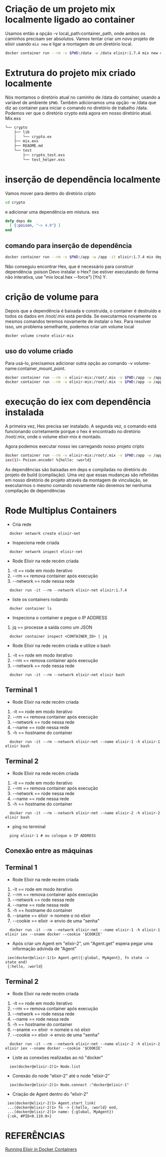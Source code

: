 # Criação de um projeto mix localmente ligado ao container
Usamos então a opção -v local_path:container_path, onde ambos os caminhos precisam ser absolutos. Vamos tentar criar um novo projeto de elixir usando `mix new` e ligar a montagem de um diretório local.

```sh
docker container run --rm -v $PWD:/data -w /data elixir:1.7.4 mix new crypto
```



# Extrutura do projeto mix criado localmente
Nós montamos o diretório atual no caminho de /data do container, usando a variável de ambiente `$PWD`. Também adicionamos uma opção -w /data que diz ao container para iniciar o comando no diretório de trabalho /data. Podemos ver que o diretório crypto está agora em nosso diretório atual. Mix.exs

```sh
└── crypto
    ├── lib
    │   └── crypto.ex
    ├── mix.exs
    ├── README.md
    └── test
        ├── crypto_test.exs
        └── test_helper.exs
```



# inserção de dependência localmente 
Vamos mover para dentro do diretório cripto 
```sh
cd crypto
```

e adicionar uma dependência em mistura. exs
```ex
defp deps do
  [ {:poison, "~> 4.0"} ]
end
```

## comando para inserção de dependência
```sh
docker container run --rm -v $PWD:/app -w /app -it elixir:1.7.4 mix deps.get
```

Não conseguiu encontrar Hex, que é necessário para construir dependência :poison
Devo instalar o Hex? (se estiver executando de forma não interativa, use "mix local.hex --force") [Yn] Y.



# crição de volume para
Depois que a dependência é baixada e construída, o container é destruído e todos os dados em /root/.mix está perdida. Se executarmos novamente os mesmos comandos teremos novamente de instalar o hex. Para resolver isso, um problema semelhante, podemos criar um volume local

```sh
docker volume create elixir-mix
```


## uso do volume criado
Para usá-lo, precisamos adicionar outra opção ao comando -v volume-name:container_mount_point.

```sh
docker container run --rm -v elixir-mix:/root/.mix -v $PWD:/app -w /app -it  elixir:1.7.4 mix deps.get # adição das dependências
docker container run --rm -v elixir-mix:/root/.mix -v $PWD:/app -w /app -it  elixir:1.7.4 mix deps.get # teste se as dependências foram adicionadas
```


# execução do iex com dependência instalada
A primeira vez, Hex precisa ser instalado. A segunda vez, o comando está funcionando corretamente porque o hex é encontrado no diretório /root/.mix, onde o volume elixir-mix é montado.

Agora podemos executar nosso iex carregando nosso projeto cripto

```sh
docker container run --rm -v elixir-mix:/root/.mix -v $PWD:/app -w /app -it  elixir:1.7.4 iex -S mix
iex(1)> Poison.encode! %{hello: :world}
```

As dependências são baixadas em deps e compiladas no diretório do projeto de build (compilação). 
Uma vez que essas mudanças são refletidas em nosso diretório de projeto 
através da montagem de vinculação, 
se executarmos o mesmo comando novamente 
não devemos ter nenhuma compilação de dependências



# Rode Multiplus Containers
- Cria rede
```
  docker network create elixir-net
```

- Inspeciona rede criada
```
  docker network inspect elixir-net
```

- Rode Elixir na rede recém criada
1. -it == rode em modo iterativo
2. --rm == remova container após execução
3. --network == rode nessa rede
```
  docker run -it --rm --network elixir-net elixir:1.7.4
```

- liste os containers rodando
```
  docker container ls
```

- Inspeciona o container e pegue o IP ADDRESS
1. jq == processe a saída como um JSON
```
  docker container inspect <CONTAINER_ID> | jq
```

- Rode Elixir na rede recém criada e utilize o bash
1. -it == rode em modo iterativo
2. --rm == remova container após execução
3. --network == rode nessa rede
```
  docker run -it --rm --network elixir-net elixir bash
```

## Terminal 1
- Rode Elixir na rede recém criada
1. -it == rode em modo iterativo
2. --rm == remova container após execução
3. --network == rode nessa rede
4. --name == rode nessa rede
5. -h == hostname do container
```
  docker run -it --rm --network elixir-net --name elixir-1 -h elixir-1 elixir bash
```

## Terminal 2
- Rode Elixir na rede recém criada
1. -it == rode em modo iterativo
2. --rm == remova container após execução
3. --network == rode nessa rede
4. --name == rode nessa rede
5. -h == hostname do container
```
  docker run -it --rm --network elixir-net --name elixir-2 -h elixir-2 elixir bash
```

- ping no terminal
```
  ping elixir-1 # ou coloque o IP ADDRESS
```

 
## Conexão entre as máquinas

## Terminal 1
- Rode Elixir na rede recém criada
1. -it == rode em modo iterativo
2. --rm == remova container após execução
3. --network == rode nessa rede
4. --name == rode nessa rede
5. -h == hostname do container
6. --sname == elixir -> nomeie o nó elixir
7. --cookie == elixir -> envio de uma "senha"
```
  docker run -it --rm --network elixir-net --name elixir-1 -h elixir-1 elixir iex --sname docker --cookie '$COOKIE'
```

- Após criar um Agent em "elixir-2", um "Agent.get" espera pegar uma informação advinda de "Agent"
```
 iex(docker@elixir-1)1> Agent.get({:global, MyAgent}, fn state -> state end)
 {:hello, :world}
```

## Terminal 2
- Rode Elixir na rede recém criada
1. -it == rode em modo iterativo
2. --rm == remova container após execução
3. --network == rode nessa rede
4. --name == rode nessa rede
5. -h == hostname do container
6. --sname == elixir -> nomeie o nó elixir
7. --cookie == elixir -> envio de uma "senha"
```
  docker run -it --rm --network elixir-net --name elixir-2 -h elixir-2 elixir iex --sname docker --cookie '$COOKIE'
```

- Liste as conexões realizadas ao nó "docker"
```
  iex(docker@elixir-2)1> Node.list
```

- Conexão do node "elixir-2" até o node "elixir-2"
```
  iex(docker@elixir-2)1> Node.connect :"docker@elixir-1"
```

- Criação de Agent dentro do "elixir-2"
```
 iex(docker@elixir-2)1> Agent.start_link(
 ...(docker@elixir-2)1> fn -> {:hello, :world} end,
 ...(docker@elixir-2)1> name: {:global, MyAgent})
 {:ok, #PID<0.119.0>}
```

# REFERÊNCIAS
[Running Elixir in Docker Containers](https://www.poeticoding.com/running-elixir-in-docker-containers)
